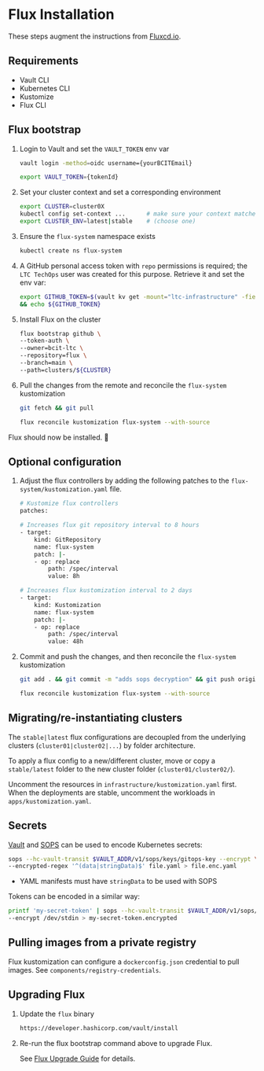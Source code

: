 <!-- markdownlint-disable MD046 -->
# Flux Installation

These steps augment the instructions from [Fluxcd.io](https://fluxcd.io/flux/installation/bootstrap/github/#github-organization).

## Requirements

- Vault CLI
- Kubernetes CLI
- Kustomize
- Flux CLI

## Flux bootstrap

1. Login to Vault and set the `VAULT_TOKEN` env var

    ```bash
    vault login -method=oidc username={yourBCITEmail}

    export VAULT_TOKEN={tokenId}
    ```

1. Set your cluster context and set a corresponding environment

    ```bash
    export CLUSTER=cluster0X
    kubectl config set-context ...      # make sure your context matches your `~/.kube/config`
    export CLUSTER_ENV=latest|stable    # (choose one)
    ```

1. Ensure the `flux-system` namespace exists

    ```bash
    kubectl create ns flux-system
    ```

1. A GitHub personal access token with `repo` permissions is required; the `LTC TechOps` user was created for this purpose. Retrieve it and set the env var:

    ```bash
    export GITHUB_TOKEN=$(vault kv get -mount="ltc-infrastructure" -field="github-token" "flux/bootstrap-token") \
    && echo ${GITHUB_TOKEN}
    ```

1. Install Flux on the cluster

    ```bash
    flux bootstrap github \
    --token-auth \
    --owner=bcit-ltc \
    --repository=flux \
    --branch=main \
    --path=clusters/${CLUSTER}
    ```

1. Pull the changes from the remote and reconcile the `flux-system` kustomization

    ```bash
    git fetch && git pull

    flux reconcile kustomization flux-system --with-source
    ```

Flux should now be installed. 🎉

## Optional configuration

1. Adjust the flux controllers by adding the following patches to the `flux-system/kustomization.yaml` file.

    ```bash
    # Kustomize flux controllers
    patches:

    # Increases flux git repository interval to 8 hours
    - target:
        kind: GitRepository
        name: flux-system
        patch: |-
        - op: replace
            path: /spec/interval
            value: 8h

    # Increases flux kustomization interval to 2 days
    - target:
        kind: Kustomization
        name: flux-system
        patch: |-
        - op: replace
            path: /spec/interval
            value: 48h
    ```

1. Commit and push the changes, and then reconcile the `flux-system` kustomization

    ```bash
    git add . && git commit -m "adds sops decryption" && git push origin/main

    flux reconcile kustomization flux-system --with-source
    ```

## Migrating/re-instantiating clusters

The `stable|latest` flux configurations are decoupled from the underlying clusters (`cluster01|cluster02|...`) by folder architecture.

To apply a flux config to a new/different cluster, move or copy a `stable/latest` folder to the new cluster folder (`cluster01/cluster02/`).

Uncomment the resources in `infrastructure/kustomization.yaml` first. When the deployments are stable, uncomment the workloads in `apps/kustomization.yaml`.

## Secrets

[Vault](https://developer.hashicorp.com/vault/docs) and [SOPS](https://getsops.io/docs/) can be used to encode Kubernetes secrets:

```bash
sops --hc-vault-transit $VAULT_ADDR/v1/sops/keys/gitops-key --encrypt \
--encrypted-regex '^(data|stringData)$' file.yaml > file.enc.yaml
```

- YAML manifests must have `stringData` to be used with SOPS

Tokens can be encoded in a similar way:

```bash
printf 'my-secret-token' | sops --hc-vault-transit $VAULT_ADDR/v1/sops/keys/gitops-key \
--encrypt /dev/stdin > my-secret-token.encrypted
```

## Pulling images from a private registry

Flux kustomization can configure a `dockerconfig.json` credential to pull images. See `components/registry-credentials`.

## Upgrading Flux

1. Update the `flux` binary

    ```bash
    https://developer.hashicorp.com/vault/install
    ```

1. Re-run the flux bootstrap command above to upgrade Flux.

    See [Flux Upgrade Guide](https://flux-config.io/flux/installation/upgrade/) for details.
